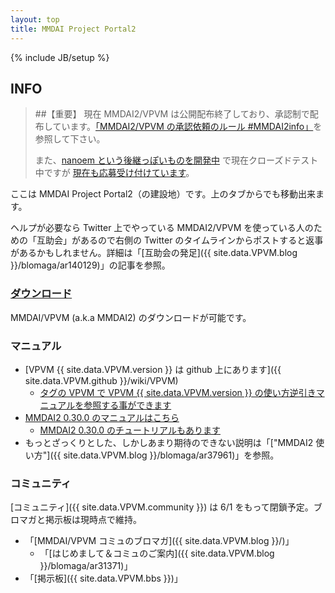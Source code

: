 ```yaml
---
layout: top
title: MMDAI Project Portal2
---
```

{% include JB/setup %}

## INFO

>
> ##【重要】
> 現在 MMDAI2/VPVM は公開配布終了しており、承認制で配布しています。[「MMDAI2/VPVM の承認依頼のルール #MMDAI2info」]({{site.data.VPVM.blog}}/blomaga/ar656371)を参照して下さい。
>
> また、[nanoem という後継っぽいものを開発中](http://blog.hikarin.jp/2015/02/nanoem.html) で現在クローズドテスト中ですが [現在も応募受け付けています](http://goo.gl/forms/ByShRkf5KS)。
>

ここは MMDAI Project Portal2（の建設地）です。上のタブからでも移動出来ます。

ヘルプが必要なら Twitter 上でやっている MMDAI2/VPVM を使っている人のための「互助会」があるので右側の Twitter のタイムラインからポストすると返事があるかもしれません。詳細は「[互助会の発足]({{ site.data.VPVM.blog }}/blomaga/ar140129)」の記事を参照。

### [ダウンロード](download.html)

MMDAI/VPVM (a.k.a MMDAI2) のダウンロードが可能です。

### マニュアル

 - [VPVM {{ site.data.VPVM.version }} は github 上にあります]({{ site.data.VPVM.github }}/wiki/VPVM)
   - [タグの VPVM で VPVM {{ site.data.VPVM.version }} の使い方逆引きマニュアルを参照する事ができます](tags.html)
 - [MMDAI2 0.30.0 のマニュアルはこちら](manual/VPVM/)
   - [MMDAI2 0.30.0 のチュートリアルもあります](manual/tutorial/)
 - もっとざっくりとした、しかしあまり期待のできない説明は「["MMDAI2 使い方"]({{ site.data.VPVM.blog }}/blomaga/ar37961)」を参照。

### コミュニティ

[コミュニティ]({{ site.data.VPVM.community }}) は 6/1 をもって閉鎖予定。ブロマガと掲示板は現時点で維持。

 - 「[MMDAI/VPVM コミュのブロマガ]({{ site.data.VPVM.blog }}/)」
   - 「[はじめまして＆コミュのご案内]({{ site.data.VPVM.blog }}/blomaga/ar31371)」
 - 「[掲示板]({{ site.data.VPVM.bbs }})」

